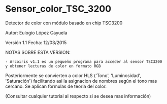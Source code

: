 # Sensor_color_TSC_3200

Detector de color con módulo basado en chip TSC3200

Autor: Eulogio López Cayuela

Versión 1.1    Fecha: 12/03/2015



  NOTAS SOBRE ESTA VERSION:
  
    - Arcoiris v1.1 es un pequeño programa para acceder al sensor TSC3200 y obtener lecturas de color en formato RGB
Posteriormente se convierten a color HLS ('Tono', 'Luminosidad',  'Saturación') 
facilitando asi la asignacion de nombres según el  tono mas cercano.
Se aplican formulas de teoria del color.

(Consultar cualquier tutorial al respecto si se desea mas información)
